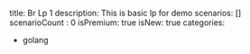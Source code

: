title: Br Lp 1
description: This is basic lp for demo 
scenarios: []
scenarioCount : 0
isPremium: true
isNew: true
categories:
  - golang